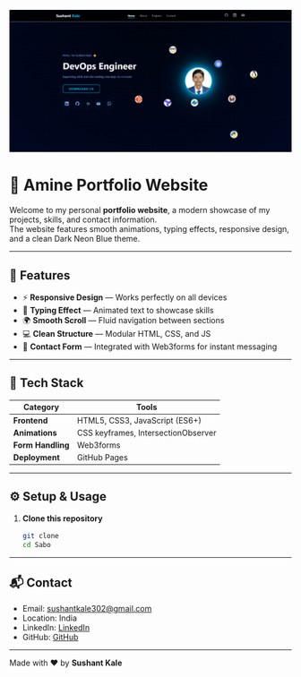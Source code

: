 ![Portfolio Screenshot](cp.png)

# 🌌 Amine Portfolio Website

Welcome to my personal **portfolio website**, a modern showcase of my projects, skills, and contact information.  
The website features smooth animations, typing effects, responsive design, and a clean Dark Neon Blue theme.


---

## 🚀 Features

- ⚡ **Responsive Design** — Works perfectly on all devices  
- 🎨 **Typing Effect** — Animated text to showcase skills  
- 🌍 **Smooth Scroll** — Fluid navigation between sections  
- 💻 **Clean Structure** — Modular HTML, CSS, and JS  
- 📧 **Contact Form** — Integrated with Web3forms for instant messaging  

---

## 🧠 Tech Stack

| Category | Tools |
|-----------|--------|
| **Frontend** | HTML5, CSS3, JavaScript (ES6+) |
| **Animations** | CSS keyframes, IntersectionObserver |
| **Form Handling** | Web3forms |
| **Deployment** | GitHub Pages |

---

## ⚙️ Setup & Usage

1. **Clone this repository**
   ```bash
   git clone 
   cd Sabo
   
---

## 📬 Contact

- Email: sushantkale302@gmail.com   
- Location: India  
- LinkedIn: [LinkedIn](https://www.linkedin.com/in/sushant-kale-677441237/)  
- GitHub: [GitHub](https://github.com/suskale)  

---

Made with ❤️ by **Sushant Kale**
